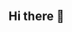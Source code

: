 ## Hi there 👋

<!--
**SamehZak/SamehZak** is a ✨ _special_ ✨ repository because its `README.md` (this file) appears on your GitHub profile.

##Here are some ideas to get you started:

##- 🔭 I’m currently working on building a chatbot for technical support team using whatsapp app
##- 🌱 I’m currently learning Generative AI
##- 👯 I’m looking to collaborate on ...
##- 🤔 I’m looking for help with How to use AI tools and techniques
##- 💬 Ask me about 
##- 📫 How to reach me: by email (to:sindbadinreal@gmail.com)
##- 😄 Pronouns: ...
##- ⚡ Fun fact: ...
##-->
